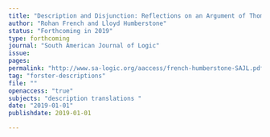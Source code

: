 ```yaml
---
title: "Description and Disjunction: Reflections on an Argument of Thomas Forster"
author: "Rohan French and Lloyd Humberstone"
status: "Forthcoming in 2019"
type: forthcoming
journal: "South American Journal of Logic"
issue:
pages:
permalink: "http://www.sa-logic.org/aaccess/french-humberstone-SAJL.pdf"  
tag: "forster-descriptions"
file: "" 
openaccess: "true"
subjects: "description translations "
date: "2019-01-01"
publishdate: 2019-01-01

---
```

